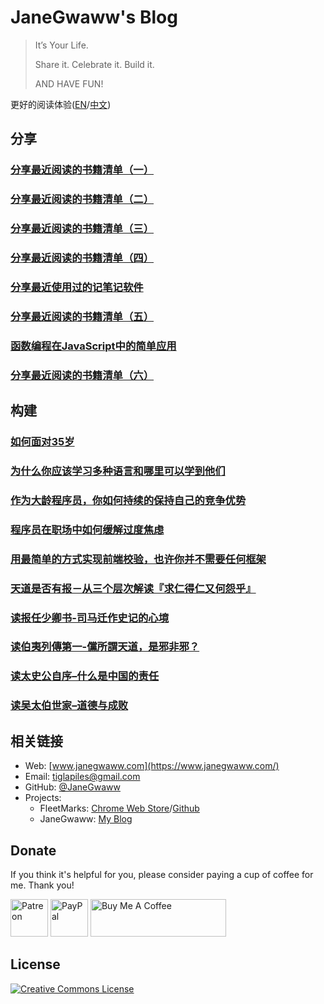 

# JaneGwaww's Blog

> It’s Your Life.
> 
> Share it. Celebrate it. Build it.
> 
> AND HAVE FUN!

更好的阅读体验([EN](https://www.janegwaww.com/README.en.html)/[中文](https://www.janegwaww.com))


## 分享


### [分享最近阅读的书籍清单（一）](./src/share_it/recent_reading.md)


### [分享最近阅读的书籍清单（二）](./src/share_it/recent_reading2.zh.md)


### [分享最近阅读的书籍清单（三）](./src/share_it/recent_reading3.zh.md)


### [分享最近阅读的书籍清单（四）](./src/share_it/recent_reading4.zh.md)


### [分享最近使用过的记笔记软件](./src/share_it/share_note_app.zh.md)


### [分享最近阅读的书籍清单（五）](./src/share_it/recent_reading5.zh.md)


### [函数编程在JavaScript中的简单应用](./src/share_it/functional-programming.md)


### [分享最近阅读的书籍清单（六）](./src/share_it/recent_reading6.zh.md)


## 构建


### [如何面对35岁](./src/build_it/how_face_midnight.md)


### [为什么你应该学习多种语言和哪里可以学到他们](./src/build_it/why_you_should_learn_several_programming_language_and_where_to_learn_them.md)


### [作为大龄程序员，你如何持续的保持自己的竞争优势](./src/build_it/older_developer.zh.md)


### [程序员在职场中如何缓解过度焦虑](src/build_it/how_to_stop_caring.zh.md)


### [用最简单的方式实现前端校验，也许你并不需要任何框架](src/build_it/vanillajs-validation.html)


### [天道是否有报－从三个层次解读『求仁得仁又何怨乎』](src/build_it/no_pain_no_gain.zh.html)


### [读报任少卿书-司马迁作史记的心境](src/build_it/renan_letter.md)


### [读伯夷列傳第一-儻所謂天道，是邪非邪？](src/build_it/boyi_record.md)


### [读太史公自序&#x2013;什么是中国的责任](src/build_it/shiji_zixu.md)


### [读吴太伯世家&#x2013;道德与成败](src/build_it/shiji_wutaibo.zh.md)


## 相关链接

-   Web: [www.janegwaww.com](https://www.janegwaww.com/)
-   Email: [tiglapiles@gmail.com](mailto:tiglapiles@gmail.com)
-   GitHub: [@JaneGwaww](https://github.com/janegwaww)
-   Projects:
    -   FleetMarks: [Chrome Web Store](https://chrome.google.com/webstore/detail/fleetmarks/fjbndejcdmoakifmbilbjnnooiamophd?hl=en)/[Github](https://github.com/janegwaww/fleetmarks-official/releases)
    -   JaneGwaww: [My Blog](https://expo.dev/accounts/jamegwaww/projects/JaneGwaww/builds/b594728b-4b97-4b33-a9d2-961c5b50298a)


## Donate

If you think it's helpful for you, please consider paying a cup of coffee for me. Thank you!

<a href="https://www.patreon.com/janegwaww"><img src="https://upload.wikimedia.org/wikipedia/commons/thumb/5/5a/Patreon_logomark.svg/512px-Patreon_logomark.svg.png?20170614162828" alt="Patreon" style="height: 60px !important;" ></a> <a href="https://paypal.me/janegwaww"><img src="https://www.paypalobjects.com/paypal-ui/logos/svg/paypal-color.svg" alt="PayPal" style="height: 60px !important;" ></a> <a href="https://www.buymeacoffee.com/JaneGwaww" target="_blank"><img src="https://cdn.buymeacoffee.com/buttons/v2/default-yellow.png" alt="Buy Me A Coffee" style="height: 60px !important;width: 217px !important;" ></a>


## License

<a rel="license" href="http://creativecommons.org/licenses/by-nc-sa/4.0/"><img alt="Creative Commons License" style="border-width:0" src="https://i.creativecommons.org/l/by-nc-sa/4.0/88x31.png" /></a>

